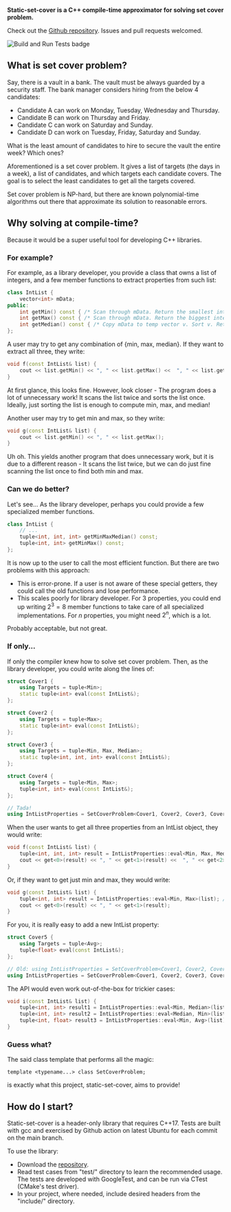 **Static-set-cover is a C++ compile-time approximator for solving set cover problem.**

Check out the [Github repository](https://github.com/kiwaygo/static-set-cover). Issues and pull requests welcomed.

![Build and Run Tests badge](https://github.com/kiwaygo/static-set-cover/actions/workflows/BuildAndRunTests.yml/badge.svg)

## What is set cover problem?

Say, there is a vault in a bank. The vault must be always guarded by a security staff. The bank manager considers hiring from the below 4 candidates:

- Candidate A can work on Monday, Tuesday, Wednesday and Thursday.
- Candidate B can work on Thursday and Friday.
- Candidate C can work on Saturday and Sunday.
- Candidate D can work on Tuesday, Friday, Saturday and Sunday.

What is the least amount of candidates to hire to secure the vault the entire week? Which ones?

Aforementioned is a set cover problem. It gives a list of targets (the days in a week), a list of candidates, and which targets each candidate covers. The goal is to select the least candidates to get all the targets covered.

Set cover problem is NP-hard, but there are known polynomial-time algorithms out there that approximate its solution to reasonable errors.

## Why solving at compile-time?

Because it would be a super useful tool for developing C++ libraries.

### For example?

For example, as a library developer, you provide a class that owns a list of integers, and a few member functions to extract properties from such list:

```c++
class IntList {
    vector<int> mData;
public:
    int getMin() const { /* Scan through mData. Return the smallest integer.*/ }
    int getMax() const { /* Scan through mData. Return the biggest integer. */ }
    int getMedian() const { /* Copy mData to temp vector v. Sort v. Return v[v.size()/2]. */ }
};
```

A user may try to get any combination of {min, max, median}. If they want to extract all three, they write:

```c++
void f(const IntList& list) {
    cout << list.getMin() << ", " << list.getMax() <<  ", " << list.getMedian();
}
```

At first glance, this looks fine. However, look closer - The program does a lot of unnecessary work! It scans the list twice and sorts the list once. Ideally, just sorting the list is enough to compute min, max, and median!

Another user may try to get min and max, so they write:

```c++
void g(const IntList& list) {
    cout << list.getMin() << ", " << list.getMax();
}
```

Uh oh. This yields another program that does unnecessary work, but it is due to a different reason - It scans the list twice, but we can do just fine scanning the list once to find both min and max.

### Can we do better?

Let's see... As the library developer, perhaps you could provide a few specialized member functions.

```c++
class IntList {
    // ...
    tuple<int, int, int> getMinMaxMedian() const;
    tuple<int, int> getMinMax() const;
};
```

It is now up to the user to call the most efficient function. But there are two problems with this approach:

- This is error-prone. If a user is not aware of these special getters, they could call the old functions and lose performance.
- This scales poorly for library developer. For $3$ properties, you could end up writing $2^3 = 8$ member functions to take care of all specialized implementations. For $n$ properties, you might need $2^n$, which is a lot.

Probably acceptable, but not great.

### If only...

If only the compiler knew how to solve set cover problem. Then, as the library developer, you could write along the lines of:

```c++
struct Cover1 {
    using Targets = tuple<Min>;
    static tuple<int> eval(const IntList&);
};

struct Cover2 {
    using Targets = tuple<Max>;
    static tuple<int> eval(const IntList&);
};

struct Cover3 {
    using Targets = tuple<Min, Max, Median>;
    static tuple<int, int, int> eval(const IntList&);
};

struct Cover4 {
    using Targets = tuple<Min, Max>;
    tuple<int, int> eval(const IntList&);
};

// Tada!
using IntListProperties = SetCoverProblem<Cover1, Cover2, Cover3, Cover4>;
```

When the user wants to get all three properties from an IntList object, they would write:
```c++
void f(const IntList& list) {
    tuple<int, int, int> result = IntListProperties::eval<Min, Max, Median>(list); // Calls Cover3::eval
    cout << get<0>(result) << ", " << get<1>(result) <<  ", " << get<2>(result);
}
```

Or, if they want to get just min and max, they would write:
```c++
void g(const IntList& list) {
    tuple<int, int> result = IntListProperties::eval<Min, Max>(list); // Calls Cover4::eval
    cout << get<0>(result) << ", " << get<1>(result);
}
```

For you, it is really easy to add a new IntList property:
```c++
struct Cover5 {
    using Targets = tuple<Avg>;
    tuple<float> eval(const IntList&);
};

// Old: using IntListProperties = SetCoverProblem<Cover1, Cover2, Cover3, Cover4>;
using IntListProperties = SetCoverProblem<Cover1, Cover2, Cover3, Cover4, Cover5>;
```

The API would even work out-of-the-box for trickier cases:
```c++
void i(const IntList& list) {
    tuple<int, int> result1 = IntListProperties::eval<Min, Median>(list); // Calls Cover3::eval.
    tuple<int, int> result2 = IntListProperties::eval<Median, Min>(list); // Calls Cover3::eval.
    tuple<int, float> result3 = IntListProperties::eval<Min, Avg>(list); // Calls both Cover1::eval and Cover5::eval.
}
```

### Guess what?

The said class template that performs all the magic:
```
template <typename...> class SetCoverProblem;
```
is exactly what this project, static-set-cover, aims to provide!

## How do I start?

Static-set-cover is a header-only library that requires C++17. Tests are built with gcc and exercised by Github action on latest Ubuntu for each commit on the main branch.

To use the library:

- Download the [repository](https://github.com/kiwaygo/static-set-cover).
- Read test cases from "test/" directory to learn the recommended usage. The tests are developed with GoogleTest, and can be run via CTest (CMake's test driver).
- In your project, where needed, include desired headers from the "include/" directory.
